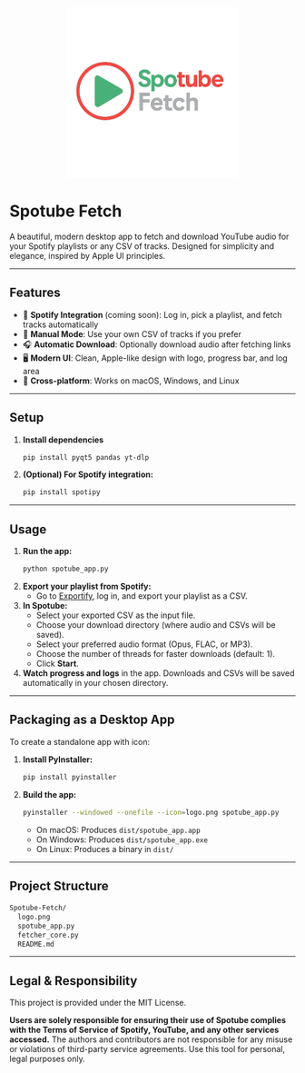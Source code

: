 <p align="center">
  <img src="logo.png" alt="Spotube Fetch Logo" width="300"/>
</p>

# Spotube Fetch

A beautiful, modern desktop app to fetch and download YouTube audio for your Spotify playlists or any CSV of tracks. Designed for simplicity and elegance, inspired by Apple UI principles.

---

## Features
- 🎵 **Spotify Integration** (coming soon): Log in, pick a playlist, and fetch tracks automatically
- 📄 **Manual Mode**: Use your own CSV of tracks if you prefer
- 🎧 **Automatic Download**: Optionally download audio after fetching links
- 🖥️ **Modern UI**: Clean, Apple-like design with logo, progress bar, and log area
- 🏁 **Cross-platform**: Works on macOS, Windows, and Linux

---

## Setup

1. **Install dependencies**
   ```sh
   pip install pyqt5 pandas yt-dlp
   ```
2. **(Optional) For Spotify integration:**
   ```sh
   pip install spotipy
   ```

---

## Usage

1. **Run the app:**
   ```sh
   python spotube_app.py
   ```
2. **Export your playlist from Spotify:**
   - Go to [Exportify](https://watsonbox.github.io/exportify/), log in, and export your playlist as a CSV.
3. **In Spotube:**
   - Select your exported CSV as the input file.
   - Choose your download directory (where audio and CSVs will be saved).
   - Select your preferred audio format (Opus, FLAC, or MP3).
   - Choose the number of threads for faster downloads (default: 1).
   - Click **Start**.
4. **Watch progress and logs** in the app. Downloads and CSVs will be saved automatically in your chosen directory.

---

## Packaging as a Desktop App

To create a standalone app with icon:

1. **Install PyInstaller:**
   ```sh
   pip install pyinstaller
   ```
2. **Build the app:**
   ```sh
   pyinstaller --windowed --onefile --icon=logo.png spotube_app.py
   ```
   - On macOS: Produces `dist/spotube_app.app`
   - On Windows: Produces `dist/spotube_app.exe`
   - On Linux: Produces a binary in `dist/`

---

## Project Structure

```
Spotube-Fetch/
  logo.png
  spotube_app.py
  fetcher_core.py
  README.md
```

---

## Legal & Responsibility

This project is provided under the MIT License.

**Users are solely responsible for ensuring their use of Spotube complies with the Terms of Service of Spotify, YouTube, and any other services accessed.** The authors and contributors are not responsible for any misuse or violations of third-party service agreements. Use this tool for personal, legal purposes only. 